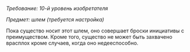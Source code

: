 _Требование: 10-й уровень изобретателя_

_Предмет: шлем (требуется настройка)_

Пока существо носит этот шлем, оно совершает броски инициативы с преимуществом. Кроме того, существо не может быть захвачено врасплох кроме случаев, когда оно недееспособно.